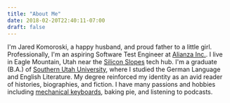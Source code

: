 ```yaml
---
title: "About Me"
date: 2018-02-20T22:40:11-07:00
draft: false 
---
```


I'm Jared Komoroski, a happy husband, and proud father to a little girl. Professionally, I'm an aspiring Software Test 
Engineer at [Alianza Inc.](https://alianza.com). I live in Eagle Mountain, Utah near the 
[Silicon Slopes](https://siliconslopes.com/) tech hub. I'm a graduate (B.A.) of 
[Southern Utah University](https://www.suu.edu/), where I studied the German Language and English Literature. My degree 
reinforced my identity as an avid reader of histories, biographies, and fiction. I have many passions and hobbies 
including [mechanical keyboards](https://reddit.com/r/mechanicalkeyboards), baking pie, and listening to podcasts.   
